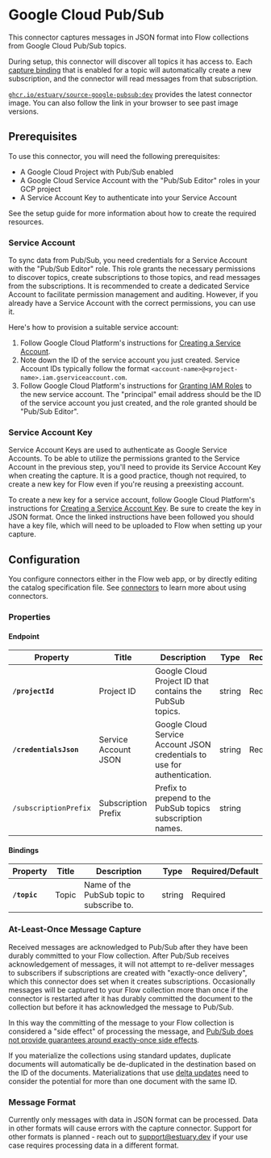 
# Google Cloud Pub/Sub

This connector captures messages in JSON format into Flow collections from
Google Cloud Pub/Sub topics.

During setup, this connector will discover all topics it has access to. Each
[capture binding](../../../concepts/README.md#resources-and-bindings) that is
enabled for a topic will automatically create a new subscription, and the
connector will read messages from that subscription.

[`ghcr.io/estuary/source-google-pubsub:dev`](https://ghcr.io/estuary/source-google-pubsub:dev) provides the latest connector image. You can also follow the link in your browser to see past image versions.

## Prerequisites

To use this connector, you will need the following prerequisites:

* A Google Cloud Project with Pub/Sub enabled
* A Google Cloud Service Account with the "Pub/Sub Editor" roles in your GCP project
* A Service Account Key to authenticate into your Service Account

See the setup guide for more information about how to create the required resources.

### Service Account

To sync data from Pub/Sub, you need credentials for a Service Account with the
"Pub/Sub Editor" role.  This role grants the necessary permissions to discover
topics, create subscriptions to those topics, and read messages from the
subscriptions. It is recommended to create a dedicated Service Account to
facilitate permission management and auditing. However, if you already have a
Service Account with the correct permissions, you can use it.

Here's how to provision a suitable service account:

1. Follow Google Cloud Platform's instructions for [Creating a Service
   Account](https://cloud.google.com/iam/docs/service-accounts-create#creating).
2. Note down the ID of the service account you just created. Service Account IDs
   typically follow the format
   `<account-name>@<project-name>.iam.gserviceaccount.com`.
3. Follow Google Cloud Platform's instructions for [Granting IAM
   Roles](https://cloud.google.com/iam/docs/grant-role-console#grant_an_iam_role)
   to the new service account. The "principal" email address should be the ID of
   the service account you just created, and the role granted should be "Pub/Sub
   Editor".

### Service Account Key

Service Account Keys are used to authenticate as Google Service Accounts. To be
able to utilize the permissions granted to the Service Account in the previous
step, you'll need to provide its Service Account Key when creating the capture.
It is a good practice, though not required, to create a new key for Flow even if
you're reusing a preexisting account.

To create a new key for a service account, follow Google Cloud Platform's
instructions for [Creating a Service Account
Key](https://cloud.google.com/iam/docs/keys-create-delete#creating). Be sure to
create the key in JSON format. Once the linked instructions have been followed
you should have a key file, which will need to be uploaded to Flow when setting
up your capture.

## Configuration

You configure connectors either in the Flow web app, or by directly editing the
catalog specification file. See
[connectors](../../../concepts/connectors.md#using-connectors) to learn more
about using connectors.

### Properties

#### Endpoint

| Property                | Title                | Description                                                              | Type   | Required/Default |
|-------------------------|----------------------|--------------------------------------------------------------------------|--------|------------------|
| **`/projectId`**        | Project ID           | Google Cloud Project ID that contains the PubSub topics.                 | string | Required         |
| **`/credentialsJson`**  | Service Account JSON | Google Cloud Service Account JSON credentials to use for authentication. | string | Required         |
| `/subscriptionPrefix`   | Subscription Prefix  | Prefix to prepend to the PubSub topics subscription names.               | string |                  |

#### Bindings

| Property     | Title | Description                               | Type   | Required/Default |
|--------------|-------|-------------------------------------------|--------|------------------|
| **`/topic`** | Topic | Name of the PubSub topic to subscribe to. | string | Required         |

### At-Least-Once Message Capture

Received messages are acknowledged to Pub/Sub after they have been durably
committed to your Flow collection. After Pub/Sub receives acknowledgement of
messages, it will not attempt to re-deliver messages to subscribers if
subscriptions are created with "exactly-once delivery", which this connector
does set when it creates subscriptions. Occasionally messages will be captured
to your Flow collection more than once if the connector is restarted after it
has durably committed the document to the collection but before it has
acknowledged the message to Pub/Sub.

In this way the committing of the message to your Flow collection is considered
a "side effect" of processing the message, and [Pub/Sub does not provide
guarantees around exactly-once side
effects](https://cloud.google.com/blog/products/data-analytics/cloud-pub-sub-exactly-once-delivery-feature-is-now-ga).

If you materialize the collections using standard updates, duplicate documents
will automatically be de-duplicated in the destination based on the ID of the
documents. Materializations that use [delta
updates](/concepts/materialization/#delta-updates) need to consider
the potential for more than one document with the same ID.

### Message Format

Currently only messages with data in JSON format can be processed. Data in other
formats will cause errors with the capture connector. Support for other formats
is planned - reach out to support@estuary.dev if your use case requires
processing data in a different format.